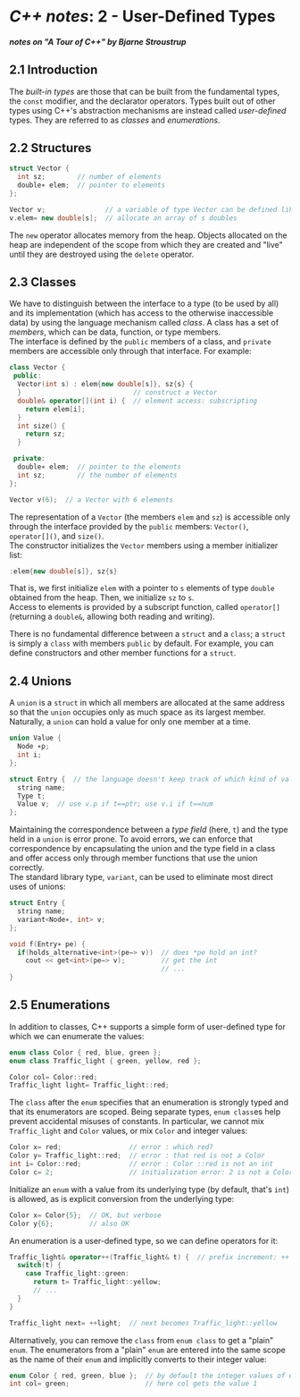 # _C++ notes_: 2 - User-Defined Types

##### notes on "A Tour of C++" by Bjarne Stroustrup

## 2.1 Introduction

The _built-in types_ are those that can be built from the fundamental types, the `const` modifier, and the declarator operators. Types built out of other types using C++'s abstraction mechanisms are instead called _user-defined_ types. They are referred to as _classes_ and _enumerations_.

## 2.2 Structures

```cpp
struct Vector {
  int sz;        // number of elements
  double∗ elem;  // pointer to elements
};

Vector v;               // a variable of type Vector can be defined like this
v.elem= new double[s];  // allocate an array of s doubles
```

The `new` operator allocates memory from the heap. Objects allocated on the heap are independent of the scope from which they are created and "live" until they are destroyed using the `delete` operator.

## 2.3 Classes

We have to distinguish between the interface to a type (to be used by all) and its implementation (which has access to the otherwise inaccessible data) by using the language mechanism called _class_. A class has a set of _members_, which can be data, function, or type members.\
The interface is defined by the `public` members of a class, and `private` members are accessible only through that interface. For example:

```cpp
class Vector {
 public:
  Vector(int s) : elem{new double[s]}, sz{s} {
  }                            // construct a Vector
  double& operator[](int i) {  // element access: subscripting
    return elem[i];
  }
  int size() {
    return sz;
  }

 private:
  double∗ elem;  // pointer to the elements
  int sz;        // the number of elements
};

Vector v(6);  // a Vector with 6 elements
```

The representation of a `Vector` (the members `elem` and `sz`) is accessible only through the interface provided by the `public` members: `Vector()`, `operator[]()`, and `size()`.\
The constructor initializes the `Vector` members using a member initializer list:

```cpp
:elem{new double[s]}, sz{s}
```

That is, we first initialize `elem` with a pointer to `s` elements of type `double` obtained from the heap. Then, we initialize `sz` to `s`.\
Access to elements is provided by a subscript function, called `operator[]` (returning a `double&`, allowing both reading and writing).

There is no fundamental difference between a `struct` and a `class`; a `struct` is simply a `class` with members `public` by default. For example, you can define constructors and other member functions for a `struct`.

## 2.4 Unions

A `union` is a `struct` in which all members are allocated at the same address so that the `union` occupies only as much space as its largest member. Naturally, a `union` can hold a value for only one member at a time.

```cpp
union Value {
  Node ∗p;
  int i;
};

struct Entry {  // the language doesn't keep track of which kind of value is held by a union, so the programmer must do that
  string name;
  Type t;
  Value v;  // use v.p if t==ptr; use v.i if t==num
};
```

Maintaining the correspondence between a _type field_ (here, `t`) and the type held in a `union` is error prone. To avoid errors, we can enforce that correspondence by encapsulating the union and the type field in a class and offer access only through member functions that use the union correctly.\
The standard library type, `variant`, can be used to eliminate most direct uses of unions:

```cpp
struct Entry {
  string name;
  variant<Node∗, int> v;
};

void f(Entry∗ pe) {
  if(holds_alternative<int>(pe−> v))  // does *pe hold an int?
    cout << get<int>(pe−> v);         // get the int
                                      // ...
}
```

## 2.5 Enumerations

In addition to classes, C++ supports a simple form of user-defined type for which we can enumerate the values:

```cpp
enum class Color { red, blue, green };
enum class Traffic_light { green, yellow, red };

Color col= Color::red;
Traffic_light light= Traffic_light::red;
```

The `class` after the `enum` specifies that an enumeration is strongly typed and that its enumerators are scoped. Being separate types, `enum class`es help prevent accidental misuses of constants. In particular, we cannot mix `Traffic_light` and `Color` values, or mix `Color` and integer values:

```cpp
Color x= red;                 // error : which red?
Color y= Traffic_light::red;  // error : that red is not a Color
int i= Color::red;            // error : Color ::red is not an int
Color c= 2;                   // initialization error: 2 is not a Color
```

Initialize an `enum` with a value from its underlying type (by default, that's `int`) is allowed, as is explicit conversion from the underlying type:

```cpp
Color x= Color{5};  // OK, but verbose
Color y{6};         // also OK
```

An enumeration is a user-defined type, so we can define operators for it:

```cpp
Traffic_light& operator++(Traffic_light& t) {  // prefix increment: ++
  switch(t) {
    case Traffic_light::green:
      return t= Traffic_light::yellow;
      // ...
  }
}

Traffic_light next= ++light;  // next becomes Traffic_light::yellow
```

Alternatively, you can remove the `class` from `enum class` to get a "plain" `enum`. The enumerators from a "plain" `enum` are entered into the same scope as the name of their `enum` and implicitly converts to their integer value:

```cpp
enum Color { red, green, blue };  // by default the integer values of enumerators start with 0
int col= green;                   // here col gets the value 1
```

